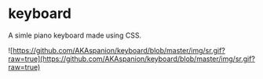 # keyboard

A simle piano keyboard made using CSS.

![https://github.com/AKAspanion/keyboard/blob/master/img/sr.gif?raw=true](https://github.com/AKAspanion/keyboard/blob/master/img/sr.gif?raw=true)
